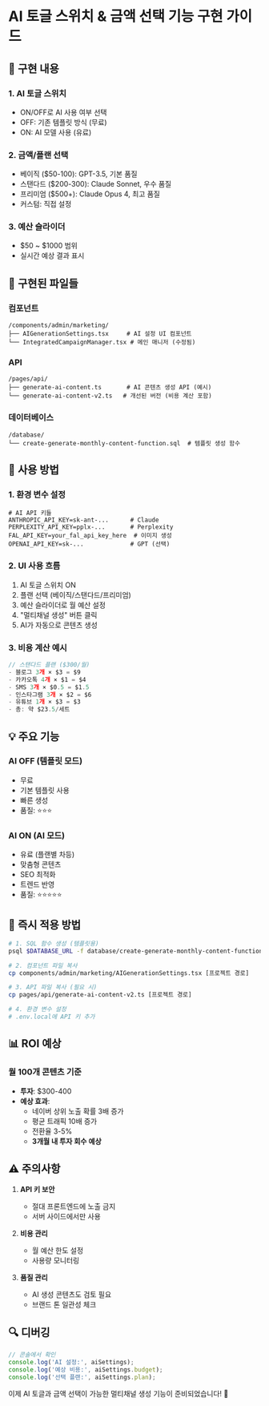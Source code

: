 # AI 토글 스위치 & 금액 선택 기능 구현 가이드

## 🎯 구현 내용

### 1. **AI 토글 스위치**
- ON/OFF로 AI 사용 여부 선택
- OFF: 기존 템플릿 방식 (무료)
- ON: AI 모델 사용 (유료)

### 2. **금액/플랜 선택**
- 베이직 ($50-100): GPT-3.5, 기본 품질
- 스탠다드 ($200-300): Claude Sonnet, 우수 품질
- 프리미엄 ($500+): Claude Opus 4, 최고 품질
- 커스텀: 직접 설정

### 3. **예산 슬라이더**
- $50 ~ $1000 범위
- 실시간 예상 결과 표시

## 📁 구현된 파일들

### 컴포넌트
```
/components/admin/marketing/
├── AIGenerationSettings.tsx     # AI 설정 UI 컴포넌트
└── IntegratedCampaignManager.tsx # 메인 매니저 (수정됨)
```

### API
```
/pages/api/
├── generate-ai-content.ts       # AI 콘텐츠 생성 API (예시)
└── generate-ai-content-v2.ts   # 개선된 버전 (비용 계산 포함)
```

### 데이터베이스
```
/database/
└── create-generate-monthly-content-function.sql  # 템플릿 생성 함수
```

## 🔧 사용 방법

### 1. 환경 변수 설정
```env
# AI API 키들
ANTHROPIC_API_KEY=sk-ant-...      # Claude
PERPLEXITY_API_KEY=pplx-...       # Perplexity
FAL_API_KEY=your_fal_api_key_here  # 이미지 생성
OPENAI_API_KEY=sk-...             # GPT (선택)
```

### 2. UI 사용 흐름
1. AI 토글 스위치 ON
2. 플랜 선택 (베이직/스탠다드/프리미엄)
3. 예산 슬라이더로 월 예산 설정
4. "멀티채널 생성" 버튼 클릭
5. AI가 자동으로 콘텐츠 생성

### 3. 비용 계산 예시
```javascript
// 스탠다드 플랜 ($300/월)
- 블로그 3개 × $3 = $9
- 카카오톡 4개 × $1 = $4
- SMS 3개 × $0.5 = $1.5
- 인스타그램 3개 × $2 = $6
- 유튜브 1개 × $3 = $3
- 총: 약 $23.5/세트
```

## 💡 주요 기능

### AI OFF (템플릿 모드)
- 무료
- 기본 템플릿 사용
- 빠른 생성
- 품질: ⭐⭐⭐

### AI ON (AI 모드)
- 유료 (플랜별 차등)
- 맞춤형 콘텐츠
- SEO 최적화
- 트렌드 반영
- 품질: ⭐⭐⭐⭐⭐

## 🚀 즉시 적용 방법

```bash
# 1. SQL 함수 생성 (템플릿용)
psql $DATABASE_URL -f database/create-generate-monthly-content-function.sql

# 2. 컴포넌트 파일 복사
cp components/admin/marketing/AIGenerationSettings.tsx [프로젝트 경로]

# 3. API 파일 복사 (필요 시)
cp pages/api/generate-ai-content-v2.ts [프로젝트 경로]

# 4. 환경 변수 설정
# .env.local에 API 키 추가
```

## 📊 ROI 예상

### 월 100개 콘텐츠 기준
- **투자**: $300-400
- **예상 효과**:
  - 네이버 상위 노출 확률 3배 증가
  - 평균 트래픽 10배 증가
  - 전환율 3-5%
  - **3개월 내 투자 회수 예상**

## ⚠️ 주의사항

1. **API 키 보안**
   - 절대 프론트엔드에 노출 금지
   - 서버 사이드에서만 사용

2. **비용 관리**
   - 월 예산 한도 설정
   - 사용량 모니터링

3. **품질 관리**
   - AI 생성 콘텐츠도 검토 필요
   - 브랜드 톤 일관성 체크

## 🔍 디버깅

```javascript
// 콘솔에서 확인
console.log('AI 설정:', aiSettings);
console.log('예상 비용:', aiSettings.budget);
console.log('선택 플랜:', aiSettings.plan);
```

이제 AI 토글과 금액 선택이 가능한 멀티채널 생성 기능이 준비되었습니다! 🎉
